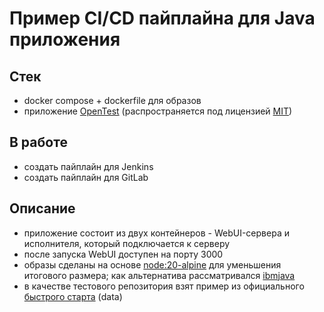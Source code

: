# Пример CI/CD пайплайна для Java приложения

## Стек

+ docker compose + dockerfile для образов
+ приложение [OpenTest](https://github.com/mcdcorp/opentest) (распространяется под лицензией [MIT](https://github.com/mcdcorp/opentest?tab=MIT-1-ov-file))

## В работе

+ создать пайплайн для Jenkins
+ создать пайплайн для GitLab

## Описание

+ приложение состоит из двух контейнеров - WebUI-сервера и исполнителя, который подключается к серверу
+ после запуска WebUI доступен на порту 3000
+ образы сделаны на основе [node:20-alpine](https://hub.docker.com/_/node) для уменьшения итогового размера; как альтернатива рассматривался [ibmjava](https://hub.docker.com/_/ibmjava)
+ в качестве тестового репозитория взят пример из официального [быстрого старта](https://getopentest.org/docs/installation.html#quick-start) (data)
